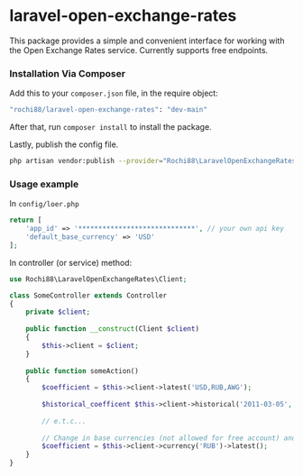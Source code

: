 # laravel-open-exchange-rates

This package provides a simple and convenient interface for working with the Open Exchange Rates service. Currently supports free endpoints.
### Installation Via Composer

Add this to your `composer.json` file, in the require object:
```sh
"rochi88/laravel-open-exchange-rates": "dev-main"
```
After that, run `composer install` to install the package.

Lastly, publish the config file.

```sh
php artisan vendor:publish --provider="Rochi88\LaravelOpenExchangeRates\LOERServiceProvider"
```
### Usage example
In `config/loer.php`
```php
return [
    'app_id' => '*****************************', // your own api key
    'default_base_currency' => 'USD'
];
```
In controller (or service) method:
```php
use Rochi88\LaravelOpenExchangeRates\Client;

class SomeController extends Controller
{
    private $client;
    
    public function __construct(Client $client)
    {
        $this->client = $client;
    }
    
    public function someAction()
    {
        $coefficient = $this->client->latest('USD,RUB,AWG');
        
        $historical_coefficent $this->client->historical('2011-03-05', 'USD,RUB,AWG');
        
        // e.t.c...
        
        // Change in base currencies (not allowed for free account) and requests for the coefficients of all currencies relative to.
        $coefficient = $this->client->currency('RUB')->latest();
    }
}
```
